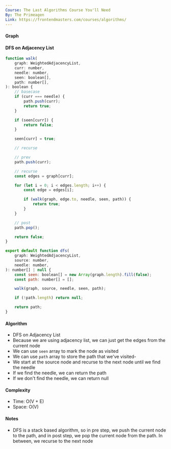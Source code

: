 ```yaml
---
Course: The Last Algorithms Course You'll Need
By: The Primeagen
Link: https://frontendmasters.com/courses/algorithms/
---
```


#### Graph

#### DFS on Adjacency List

```js
function walk(
    graph: WeightedAdjacencyList,
    curr: number,
    needle: number,
    seen: boolean[],
    path: number[],
): boolean {
    // basecase
    if (curr === needle) {
        path.push(curr);
        return true;
    }

    if (seen[curr]) {
        return false;
    }

    seen[curr] = true;

    // recurse

    // prev
    path.push(curr);

    // recurse
    const edges = graph[curr];

    for (let i = 0; i < edges.length; i++) {
        const edge = edges[i];

        if (walk(graph, edge.to, needle, seen, path)) {
            return true;
        }
    }

    // post
    path.pop();

    return false;
}

export default function dfs(
    graph: WeightedAdjacencyList,
    source: number,
    needle: number,
): number[] | null {
    const seen: boolean[] = new Array(graph.length).fill(false);
    const path: number[] = [];

    walk(graph, source, needle, seen, path);

    if (!path.length) return null;

    return path;
}
```

#### Algorithm

- DFS on Adjacency List
- Because we are using adjacency list, we can just get the edges from the current node
- We can use `seen` array to mark the node as visited
- We can use `path` array to store the path that we've visited-
- We start at the source node and recurse to the next node until we find the needle
- If we find the needle, we can return the path
- If we don't find the needle, we can return null

#### Complexity

- Time: O(V + E)
- Space: O(V)

#### Notes

- DFS is a stack based algorithm, so in pre step, we push the current node to the path, and in post step, we pop the current node from the path. In between, we recurse to the next node
